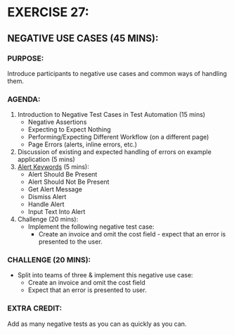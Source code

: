 # EXERCISE 27:
## NEGATIVE USE CASES (45 MINS):
### PURPOSE:
Introduce participants to negative use cases and common ways of handling them.

### AGENDA:
1. Introduction to Negative Test Cases in Test Automation (15 mins)
   - Negative Assertions
   - Expecting to Expect Nothing
   - Performing/Expecting Different Workflow (on a different page)
   - Page Errors (alerts, inline errors, etc.)
2. Discussion of existing and expected handling of errors on example application (5 mins)
3. [Alert Keywords](http://robotframework.org/SeleniumLibrary/SeleniumLibrary.html#Alert%20Should%20Be%20Present) (5 mins):
   - Alert Should Be Present
   - Alert Should Not Be Present
   - Get Alert Message
   - Dismiss Alert
   - Handle Alert
   - Input Text Into Alert
4. Challenge (20 mins):
   - Implement the following negative test case:
     - Create an invoice and omit the cost field - expect that an error is presented to the user.

### CHALLENGE (20 MINS):
- Split into teams of three & implement this negative use case:
  - Create an invoice and omit the cost field
  - Expect that an error is presented to user.

### EXTRA CREDIT:
Add as many negative tests as you can as quickly as you can.

